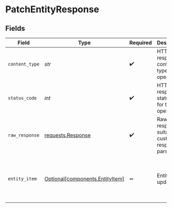 # PatchEntityResponse


## Fields

| Field                                                                                                                                                                                                                                                                                                                   | Type                                                                                                                                                                                                                                                                                                                    | Required                                                                                                                                                                                                                                                                                                                | Description                                                                                                                                                                                                                                                                                                             | Example                                                                                                                                                                                                                                                                                                                 |
| ----------------------------------------------------------------------------------------------------------------------------------------------------------------------------------------------------------------------------------------------------------------------------------------------------------------------- | ----------------------------------------------------------------------------------------------------------------------------------------------------------------------------------------------------------------------------------------------------------------------------------------------------------------------- | ----------------------------------------------------------------------------------------------------------------------------------------------------------------------------------------------------------------------------------------------------------------------------------------------------------------------- | ----------------------------------------------------------------------------------------------------------------------------------------------------------------------------------------------------------------------------------------------------------------------------------------------------------------------- | ----------------------------------------------------------------------------------------------------------------------------------------------------------------------------------------------------------------------------------------------------------------------------------------------------------------------- |
| `content_type`                                                                                                                                                                                                                                                                                                          | *str*                                                                                                                                                                                                                                                                                                                   | :heavy_check_mark:                                                                                                                                                                                                                                                                                                      | HTTP response content type for this operation                                                                                                                                                                                                                                                                           |                                                                                                                                                                                                                                                                                                                         |
| `status_code`                                                                                                                                                                                                                                                                                                           | *int*                                                                                                                                                                                                                                                                                                                   | :heavy_check_mark:                                                                                                                                                                                                                                                                                                      | HTTP response status code for this operation                                                                                                                                                                                                                                                                            |                                                                                                                                                                                                                                                                                                                         |
| `raw_response`                                                                                                                                                                                                                                                                                                          | [requests.Response](https://requests.readthedocs.io/en/latest/api/#requests.Response)                                                                                                                                                                                                                                   | :heavy_check_mark:                                                                                                                                                                                                                                                                                                      | Raw HTTP response; suitable for custom response parsing                                                                                                                                                                                                                                                                 |                                                                                                                                                                                                                                                                                                                         |
| `entity_item`                                                                                                                                                                                                                                                                                                           | [Optional[components.EntityItem]](../../models/components/entityitem.md)                                                                                                                                                                                                                                                | :heavy_minus_sign:                                                                                                                                                                                                                                                                                                      | Entity was updated                                                                                                                                                                                                                                                                                                      | {"_id":"3fa85f64-5717-4562-b3fc-2c963f66afa6","_org":"123","_owners":[{"org_id":"123","user_id":"123"}],"_schema":"contact","_tags":["example","mock"],"_created_at":"2021-02-09T12:41:43.662Z","_updated_at":"2021-02-09T12:41:43.662Z","_acl":{"view":["org:456","org:789"],"edit":["org:456"],"delete":["org:456"]}} |